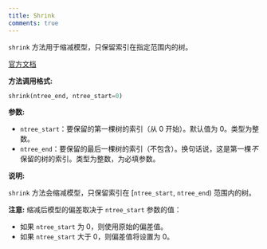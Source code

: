 ```yaml
---
title: Shrink
comments: true
---
```


`shrink` 方法用于缩减模型，只保留索引在指定范围内的树。

[官方文档](https://catboost.ai/docs/concepts/python-reference_catboostclassifier_shrink)

__方法调用格式:__

```python
shrink(ntree_end, ntree_start=0)
```

__参数:__

*   `ntree_start`：要保留的第一棵树的索引（从 0 开始）。默认值为 0。类型为整数。
*   `ntree_end`：要保留的最后一棵树的索引（不包含）。换句话说，这是第一棵*不*保留的树的索引。类型为整数，为必填参数。 

__说明:__

`shrink` 方法会缩减模型，只保留索引在 [`ntree_start`, `ntree_end`) 范围内的树。 

__注意:__  缩减后模型的偏差取决于 `ntree_start` 参数的值：

*   如果 `ntree_start` 为 0，则使用原始的偏差值。
*   如果 `ntree_start` 大于 0，则偏差值将设置为 0。